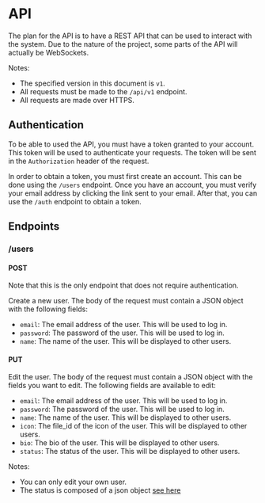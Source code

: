 # API

The plan for the API is to have a REST API that can be used to interact with the system. Due to the nature of the 
project, some parts of the API will actually be WebSockets.

Notes:
- The specified version in this document is `v1`.
- All requests must be made to the `/api/v1` endpoint.
- All requests are made over HTTPS.

## Authentication

To be able to used the API, you must have a token granted to your account. This token will be used to authenticate
your requests. The token will be sent in the `Authorization` header of the request.

In order to obtain a token, you must first create an account. This can be done using the `/users` endpoint. Once you
have an account, you must verify your email address by clicking the link sent to your email. After that, you can use
the `/auth` endpoint to obtain a token.

## Endpoints

### /users

#### POST

Note that this is the only endpoint that does not require authentication.

Create a new user. The body of the request must contain a JSON object with the following fields:
- `email`: The email address of the user. This will be used to log in.
- `password`: The password of the user. This will be used to log in.
- `name`: The name of the user. This will be displayed to other users.

#### PUT

Edit the user. The body of the request must contain a JSON object with the fields you want to edit. The following fields
are available to edit:
- `email`: The email address of the user. This will be used to log in.
- `password`: The password of the user. This will be used to log in.
- `name`: The name of the user. This will be displayed to other users.
- `icon`: The file_id of the icon of the user. This will be displayed to other users.
- `bio`: The bio of the user. This will be displayed to other users.
- `status`: The status of the user. This will be displayed to other users.

Notes: 
- You can only edit your own user.
- The status is composed of a json object [see here](Status.md)